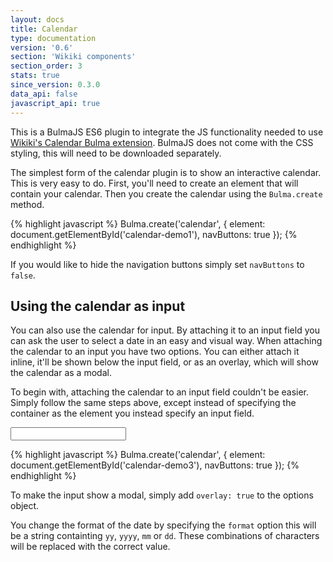 ```yaml
---
layout: docs
title: Calendar
type: documentation
version: '0.6'
section: 'Wikiki components'
section_order: 3
stats: true
since_version: 0.3.0
data_api: false
javascript_api: true
---
```


<link rel="stylesheet" href="{{ site.url }}/assets/css/bulma-calendar.css">

<div class="notification is-info">
    This is a BulmaJS ES6 plugin to integrate the JS functionality needed to use <a href="https://wikiki.github.io/components/calendar/" target="_blank">Wikiki's Calendar Bulma extension</a>. BulmaJS does not come with the CSS styling, this will need to be downloaded separately.
</div>

The simplest form of the calendar plugin is to show an interactive calendar. This is very easy to do. First, you'll need to create an element that will contain your calendar. Then you create the calendar using the `Bulma.create` method.

<div class="code-example">
    <div id="calendar-demo1"></div>
</div>

<script>
    document.addEventListener('DOMContentLoaded', function() {
        Bulma.create('calendar', {
            element: document.getElementById('calendar-demo1'),
            navButtons: true
        });
    });
</script>

{% highlight javascript %}
Bulma.create('calendar', {
    element: document.getElementById('calendar-demo1'),
    navButtons: true
});
{% endhighlight %}

If you would like to hide the navigation buttons simply set `navButtons` to `false`.

## Using the calendar as input
You can also use the calendar for input. By attaching it to an input field you can ask the user to select a date in an easy and visual way. When attaching the calendar to an input you have two options. You can either attach it inline, it'll be shown below the input field, or as an overlay, which will show the calendar as a modal.

To begin with, attaching the calendar to an input field couldn't be easier. Simply follow the same steps above, except instead of specifying the container as the element you instead specify an input field.

<div class="code-example">
    <input type="text" id="calendar-demo3" class="input">
</div>

<script>
    document.addEventListener('DOMContentLoaded', function() {
        Bulma.create('calendar', {
            element: document.getElementById('calendar-demo3'),
            navButtons: true
        });
    });
</script>

{% highlight javascript %}
Bulma.create('calendar', {
    element: document.getElementById('calendar-demo3'),
    navButtons: true
});
{% endhighlight %}

To make the input show a modal, simply add `overlay: true` to the options object.

You change the format of the date by specifying the `format` option this will be a string containting `yy`, `yyyy`, `mm` or `dd`. These combinations of characters will be replaced with the correct value.